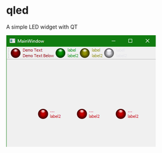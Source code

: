 # qled

A simple LED widget with QT

![Demo](https://github.com/jiangfeng79/qled/blob/main/demo.png)
